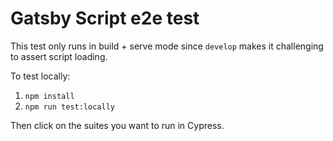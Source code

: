 # Gatsby Script e2e test

This test only runs in build + serve mode since `develop` makes it challenging to assert script loading.

To test locally:

1. `npm install`
2. `npm run test:locally`

Then click on the suites you want to run in Cypress.
